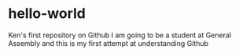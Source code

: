 # hello-world
Ken's first repository on Github
I am going to be a student at General Assembly and this is my first attempt at understanding Github
